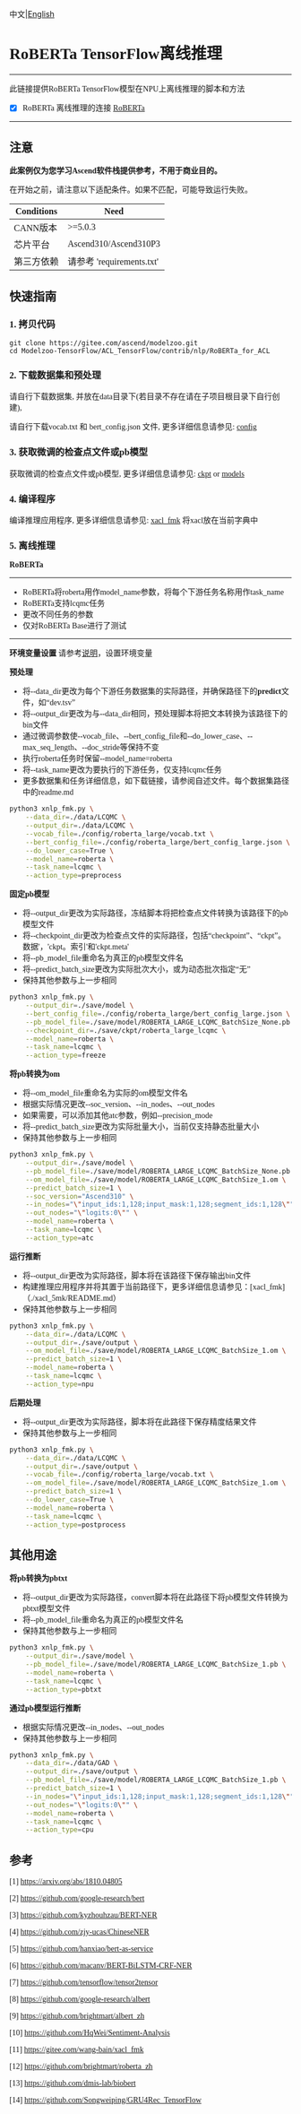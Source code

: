 中文|[English](README_EN.md)
# <font face="微软雅黑">

# RoBERTa TensorFlow离线推理

***
此链接提供RoBERTa TensorFlow模型在NPU上离线推理的脚本和方法

* [x] RoBERTa 离线推理的连接 [RoBERTa](https://github.com/brightmart/roberta_zh) 

***

## 注意
**此案例仅为您学习Ascend软件栈提供参考，不用于商业目的。**

在开始之前，请注意以下适配条件。如果不匹配，可能导致运行失败。

| Conditions | Need |
| --- | --- |
| CANN版本 | >=5.0.3 |
| 芯片平台| Ascend310/Ascend310P3 |
| 第三方依赖| 请参考 'requirements.txt' |

## 快速指南

### 1. 拷贝代码
```shell
git clone https://gitee.com/ascend/modelzoo.git
cd Modelzoo-TensorFlow/ACL_TensorFlow/contrib/nlp/RoBERTa_for_ACL
```

### 2. 下载数据集和预处理

请自行下载数据集, 并放在data目录下(若目录不存在请在子项目根目录下自行创建),

请自行下载vocab.txt 和 bert_config.json 文件, 更多详细信息请参见: [config](./config/README.md)

### 3. 获取微调的检查点文件或pb模型

获取微调的检查点文件或pb模型, 更多详细信息请参见: [ckpt](./save/ckpt/README.md) or [models](./save/model/README.md)

### 4. 编译程序
编译推理应用程序, 更多详细信息请参见: [xacl_fmk](./xacl_fmk/README.md)
将xacl放在当前字典中

### 5. 离线推理

**RoBERTa**
***
* RoBERTa将roberta用作model_name参数，将每个下游任务名称用作task_name
* RoBERTa支持lcqmc任务
* 更改不同任务的参数
* 仅对RoBERTa Base进行了测试
***
**环境变量设置**
请参考[说明](https://gitee.com/ascend/ModelZoo-TensorFlow/wikis/02.%E7%A6%BB%E7%BA%BF%E6%8E%A8%E7%90%86%E6%A1%88%E4%BE%8B/Ascend%E5%B9%B3%E5%8F%B0%E6%8E%A8%E7%90%86%E7%8E%AF%E5%A2%83%E5%8F%98%E9%87%8F%E8%AE%BE%E7%BD%AE?sort_id=6458719)，设置环境变量

**预处理**
* 将--data_dir更改为每个下游任务数据集的实际路径，并确保路径下的**predict**文件，如“dev.tsv”
* 将--output_dir更改为与--data_dir相同，预处理脚本将把文本转换为该路径下的bin文件
* 通过微调参数使--vocab_file、--bert_config_file和--do_lower_case、--max_seq_length、--doc_stride等保持不变
* 执行roberta任务时保留--model_name=roberta
* 将--task_name更改为要执行的下游任务，仅支持lcqmc任务
* 更多数据集和任务详细信息，如下载链接，请参阅自述文件。每个数据集路径中的readme.md
```Bash
python3 xnlp_fmk.py \
    --data_dir=./data/LCQMC \
    --output_dir=./data/LCQMC \
    --vocab_file=./config/roberta_large/vocab.txt \
    --bert_config_file=./config/roberta_large/bert_config_large.json \
    --do_lower_case=True \
    --model_name=roberta \
    --task_name=lcqmc \
    --action_type=preprocess

```

**固定pb模型**
* 将--output_dir更改为实际路径，冻结脚本将把检查点文件转换为该路径下的pb模型文件
* 将--checkpoint_dir更改为检查点文件的实际路径，包括“checkpoint”、“ckpt”。数据'，'ckpt。索引'和'ckpt.meta'
* 将--pb_model_file重命名为真正的pb模型文件名
* 将--predict_batch_size更改为实际批次大小，或为动态批次指定“无”
* 保持其他参数与上一步相同
```Bash
python3 xnlp_fmk.py \
    --output_dir=./save/model \
    --bert_config_file=./config/roberta_large/bert_config_large.json \
    --pb_model_file=./save/model/ROBERTA_LARGE_LCQMC_BatchSize_None.pb \
    --checkpoint_dir=./save/ckpt/roberta_large_lcqmc \
    --model_name=roberta \
    --task_name=lcqmc \
    --action_type=freeze

```

**将pb转换为om**
* 将--om_model_file重命名为实际的om模型文件名
* 根据实际情况更改--soc_version、--in_nodes、--out_nodes
* 如果需要，可以添加其他atc参数，例如--precision_mode
* 将--predict_batch_size更改为实际批量大小，当前仅支持静态批量大小
* 保持其他参数与上一步相同
```Bash
python3 xnlp_fmk.py \
    --output_dir=./save/model \
    --pb_model_file=./save/model/ROBERTA_LARGE_LCQMC_BatchSize_None.pb \
    --om_model_file=./save/model/ROBERTA_LARGE_LCQMC_BatchSize_1.om \
    --predict_batch_size=1 \
    --soc_version="Ascend310" \
    --in_nodes="\"input_ids:1,128;input_mask:1,128;segment_ids:1,128\"" \
    --out_nodes="\"logits:0\"" \
    --model_name=roberta \
    --task_name=lcqmc \
    --action_type=atc

```

**运行推断**
* 将--output_dir更改为实际路径，脚本将在该路径下保存输出bin文件
* 构建推理应用程序并将其置于当前路径下，更多详细信息请参见：[xacl_fmk]（./xacl_5mk/README.md）
* 保持其他参数与上一步相同
```Bash
python3 xnlp_fmk.py \
    --data_dir=./data/LCQMC \
    --output_dir=./save/output \
    --om_model_file=./save/model/ROBERTA_LARGE_LCQMC_BatchSize_1.om \
    --predict_batch_size=1 \
    --model_name=roberta \
    --task_name=lcqmc \
    --action_type=npu

```

**后期处理**
* 将--output_dir更改为实际路径，脚本将在此路径下保存精度结果文件
* 保持其他参数与上一步相同
```Bash
python3 xnlp_fmk.py \
    --data_dir=./data/LCQMC \
    --output_dir=./save/output \
    --vocab_file=./config/roberta_large/vocab.txt \
    --om_model_file=./save/model/ROBERTA_LARGE_LCQMC_BatchSize_1.om \
    --predict_batch_size=1 \
    --do_lower_case=True \
    --model_name=roberta \
    --task_name=lcqmc \
    --action_type=postprocess

```

## 其他用途
**将pb转换为pbtxt**
* 将--output_dir更改为实际路径，convert脚本将在此路径下将pb模型文件转换为pbtxt模型文件
* 将--pb_model_file重命名为真正的pb模型文件名
* 保持其他参数与上一步相同
```Bash
python3 xnlp_fmk.py \
    --output_dir=./save/model \
    --pb_model_file=./save/model/ROBERTA_LARGE_LCQMC_BatchSize_1.pb \
    --model_name=roberta \
    --task_name=lcqmc \
    --action_type=pbtxt

```

**通过pb模型运行推断**
* 根据实际情况更改--in_nodes、--out_nodes
* 保持其他参数与上一步相同
```Bash
python3 xnlp_fmk.py \
    --data_dir=./data/GAD \
    --output_dir=./save/output \
    --pb_model_file=./save/model/ROBERTA_LARGE_LCQMC_BatchSize_1.pb \
    --predict_batch_size=1 \
    --in_nodes="\"input_ids:1,128;input_mask:1,128;segment_ids:1,128\"" \
    --out_nodes="\"logits:0\"" \
    --model_name=roberta \
    --task_name=lcqmc \
    --action_type=cpu

```

## 参考

[1] https://arxiv.org/abs/1810.04805

[2] https://github.com/google-research/bert

[3] https://github.com/kyzhouhzau/BERT-NER

[4] https://github.com/zjy-ucas/ChineseNER

[5] https://github.com/hanxiao/bert-as-service

[6] https://github.com/macanv/BERT-BiLSTM-CRF-NER

[7] https://github.com/tensorflow/tensor2tensor

[8] https://github.com/google-research/albert

[9] https://github.com/brightmart/albert_zh

[10] https://github.com/HqWei/Sentiment-Analysis

[11] https://gitee.com/wang-bain/xacl_fmk

[12] https://github.com/brightmart/roberta_zh

[13] https://github.com/dmis-lab/biobert

[14] https://github.com/Songweiping/GRU4Rec_TensorFlow

# </font>
